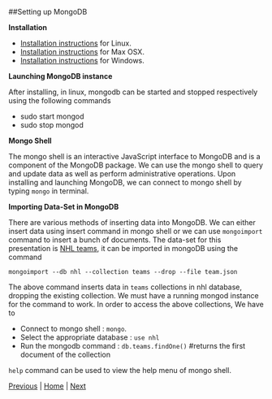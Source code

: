 ##Setting up MongoDB

__Installation__

* [Installation instructions](https://docs.mongodb.org/getting-started/shell/tutorial/install-on-linux/) for Linux. 
* [Installation instructions](https://docs.mongodb.org/getting-started/shell/tutorial/install-mongodb-on-os-x/) for Max OSX.  
* [Installation instructions](https://docs.mongodb.org/getting-started/shell/tutorial/install-mongodb-on-windows/) for Windows.   

__Launching MongoDB instance__

After installing, in linux, mongodb can be started and stopped respectively using the following commands

* sudo start mongod  
* sudo stop mongod


__Mongo Shell__

The mongo shell is an interactive JavaScript interface to MongoDB and is a component of the MongoDB package. We can use the mongo shell to query and update data as well as perform administrative operations. Upon installing and launching MongoDB, we can connect to mongo shell by typing `mongo` in terminal.


__Importing Data-Set in MongoDB__

There are various methods of inserting data into MongoDB. We can either insert data using insert command in mongo shell or we can use `mongoimport` command to insert a bunch of documents. The data-set for this presentation is [NHL teams](https://github.com/joed7/MongoDb/blob/master/team.json), it can be imported in mongoDB using the command

```
mongoimport --db nhl --collection teams --drop --file team.json
```
The above command inserts data in `teams` collections in nhl database, dropping the existing collection. We must have a running mongod instance for the command to work. In order to access the above collections, We have to

* Connect to mongo shell : `mongo`.    
* Select the appropriate database : `use nhl` 
* Run the mongodb command : `db.teams.findOne()` #returns the first document of the collection
  
`help` command can be used to view the help menu of mongo shell.

[Previous](https://github.com/joed7/MongoDb/blob/master/introduction.md)  |  [Home](https://github.com/joed7/MongoDb/blob/master/home.md)  |  [Next](https://github.com/joed7/MongoDb/blob/master/find.md)

